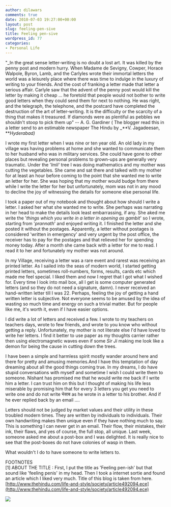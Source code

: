```yaml
---
author: dilawars
comments: true
date: 2010-07-03 19:27:00+00:00
layout: post
slug: feeling-pen-sive
title: Feeling pen-sive
wordpress_id: 77
categories:
- Personal Life
---
```


"_In the great sense letter-writing is no doubt a lost art. It was killed by the penny post and modern hurry. When Madame de Sevigny, Cowper, Horace Walpole, Byron, Lamb, and the Carlyles wrote their immortal letters the world was a leisurely place where there was time to indulge in the luxury of writing to your friends. And the cost of franking a letter made that letter a serious affair. Carlyle saw that the advent of the penny post would kill the letter by making it cheap ... he foretold that people would not bother to write good letters when they could send them for next to nothing. He was right, and the telegraph, the telephone, and the postcard have completed the destruction of the art of letter-writing. It is the difficulty or the scarcity of a thing that makes it treasured. If diamonds were as plentiful as pebbles we shouldn't stoop to pick them up" -- A. G. Gardiner ( The blogger read this in a letter send to an estimable newspaper The Hindu by _**V. Jagadeesan, **_Hyderabad)_  
  
I wrote my first letter when I was nine or ten year old. An old lady in my village was having problems at home and she wanted to communicate them to her husband who was in military services. She could have gone to other places but revealing personal problems to grown-ups are generally very traumatic. Under the '_Imli_' tree I was doing mathematics and my mother was cutting the vegetables. She came and sat there and talked with my mother for at least an hour before coming to the point that she wanted me to write an letter for her. She was hoping that my mother would budge from there while I write the letter for her but unfortunately, mom was not in any mood to decline the joy of witnessing the details for someone else personal life.  
  
I took a paper out of my notebook and thought about how should I write a letter. I asked her what she wanted me to write. She perhaps was narrating in her head to make the details look least embarrassing, if any. She aked me write the '_things which you write in a letter in opening as gambit_' so I wrote, starting from '_prannath_' and enjoyed writing it. I finished the letter and she posted it without the postages. Apparently, a letter without postages is considered 'written in emergency' and very urgent by the post office, the receiver has to pay for the postages and that relieved her for spending money today. After a month she came back with a letter for me to read. I read it to her and fortunately my mother was not around.  
  
In my Village, receiving a letter was a rare event and rarest was receiving an printed letter. As I sailed into the seas of modern world, I started getting printed letters, sometimes roll-numbers, forms, results, cards etc which made me feel special. I liked them and now I regret that I got what I wished for. Every time I look into mail box, all I get is some computer generated letters (and so they do not need a signature, damn). I never received an hand-written letter till I was 22. Perhaps, feeling the joy of getting a hand written letter is subjective. Not everyone seems to be amused by the idea of wasting so much time and energy on such a trivial matter. But for people like me, it's worth it, even if I have easier options.  
  
I did write a lot of letters and received a few. I wrote to my teachers on teachers days, wrote to few friends, and wrote to you know who without getting a reply. Unfortunately, my mother is not literate else I'd have loved to write her letters. I find it better to use paper as my thoughts carrier rather then using electromagnetic waves even if some _Sir Ji_ making me look like a demon for being the cause in cutting down the trees.  
  
I have been a simple and harmless spirit mostly wander around here and there for pretty and amusing memories.And I have this temptation of day dreaming about all the good things coming true. In my dreams, I do have stupid conversations with myself and sometime I wish I could write them to someone. Nishant has promised me that he would write me back if I write him a letter. I can trust him on this but I thought of making his life less miserable by promising him that for every 3 letters you get you need to write one and do not write भेसाब  as he wrote in a letter to his brother. And if he ever replied back by an email ....  
  
Letters should not be judged by market values and their utility in these troubled modern times. They are written by individuals to individuals. Their own handwriting makes then unique even if they have nothing much to say. This is something I can never get in an email. Their flow, their mistakes, their ink, their flaws, and  yes of course, the full stop, all unique. Last week, someone asked me about a post-box and I was delighted. It is really nice to see that the post-boxes do not have colonies of wasp in them.  
  
What wouldn't I do to have someone to write letters to.  
  
FOOTNOTES  
[1] ABOUT THE TITLE : First, I put the title as 'Feeling pen-ish' but that sound like 'feeling penis' in my head. Then I took a internet sortie and found an article which I liked very much. Title of this blog is taken from here. [http://www.thehindu.com/life-and-style/society/article492094.ece](http://www.thehindu.com/life-and-style/society/article492094.ece)

![](https://blogger.googleusercontent.com/tracker/3794193585985230867-7297726924517617339?l=dilawarsays.blogspot.com)
